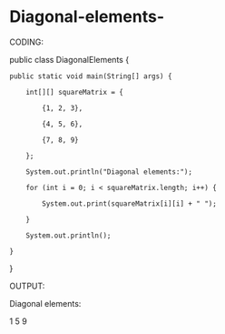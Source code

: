 # Diagonal-elements-
CODING:

public class DiagonalElements {

    public static void main(String[] args) {

        int[][] squareMatrix = {

            {1, 2, 3},

            {4, 5, 6},

            {7, 8, 9}

        };

        System.out.println("Diagonal elements:");

        for (int i = 0; i < squareMatrix.length; i++) {

            System.out.print(squareMatrix[i][i] + " ");

        }

        System.out.println();

    }

}


OUTPUT:

Diagonal elements:

1 5 9
